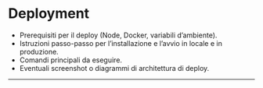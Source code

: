 # Deployment
- Prerequisiti per il deploy (Node, Docker, variabili d’ambiente).
- Istruzioni passo-passo per l’installazione e l’avvio in locale e in produzione.
- Comandi principali da eseguire.
- Eventuali screenshot o diagrammi di architettura di deploy.

---